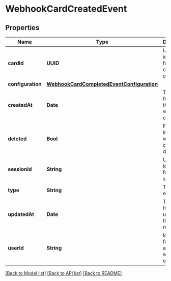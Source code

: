 # WebhookCardCreatedEvent

## Properties
Name | Type | Description | Notes
------------ | ------------- | ------------- | -------------
**cardId** | **UUID** | Unique identifier for the created card. | 
**configuration** | [**WebhookCardCompletedEventConfiguration**](WebhookCardCompletedEventConfiguration.md) |  | 
**createdAt** | **Date** | Timestamp for when the card was created. | 
**deleted** | **Bool** | Flag indicating whether the card is deleted. | 
**sessionId** | **String** | Unique identifier for the session. | 
**type** | **String** | Type of event. | 
**updatedAt** | **Date** | Timestamp for the last update to the card record. | 
**userId** | **String** | Identifier for the user associated with the event. | 

[[Back to Model list]](../README.md#documentation-for-models) [[Back to API list]](../README.md#documentation-for-api-endpoints) [[Back to README]](../README.md)


